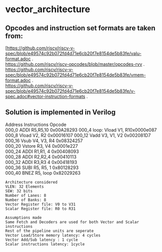 # vector_architecture
## Opcodes and instruction set formats are taken from:													
													
[https://github.com/riscv/riscv-v-spec/blob/e49574c92b072fd4d71e6cb20f7e8154de5b83fe/valu-format.adoc
.   
https://github.com/riscv/riscv-opcodes/blob/master/opcodes-rvv
.  
https://github.com/riscv/riscv-v-spec/blob/e49574c92b072fd4d71e6cb20f7e8154de5b83fe/vmem-format.adoc
.  
https://github.com/riscv/riscv-v-spec/blob/e49574c92b072fd4d71e6cb20f7e8154de5b83fe/v-spec.adoc#vector-instruction-formats
.  

## Solution is implemented in Verilog			
			
			
Address	Instructions	Opcode	
000_0	ADDI R5,R5,10	0x00A28293
000_4	loop: Vload V1, R10x0000e087
000_8	Vload V2, R2	0x00016107
000_12	Vadd V3, V1, V2 0x002081D7	
000_16	Vsub V4, V3, R4	0x08324257	
000_20	Vstore R3, V4 	0x0001e227	
000_24	ADDI R1,R1, 4	0x00408093	
000_28	ADDI R2,R2,4	0x00410113	
000_32	ADDI R3,R3 4	0x00418193	
000_36	SUBI R5, R5, 1	0x80128293	
000_40	BNEZ R5, loop	0x82029263

	Architecture considered						
	VLEN: 32 Elements						
	SEW: 32 bits						
	Number of Lanes: 8						
	Number of Banks: 8						
	Vector Register file: V0 to V31						
	Scalar Register file: R0 to R31						
							
	Assumptions made						
	Same Fetch and Decoders are used for both Vector and Scalar instructions						
	Rest of the pipeline units are seperate						
	Vector Load/Store memory latency: 4 cycles						
	Vector Add/Sub latency : 1 cycle						
	Scalar instructions latency: 1cycle						
